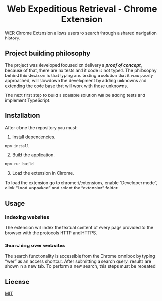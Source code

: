 <h1 align="center">Web Expeditious Retrieval - Chrome Extension</h1>

WER Chrome Extension allows users to search through a shared navigation history.

## Project building philosophy

The project was developed focused on delivery a **_proof of concept_**, because of that, there are no tests and it code is not typed. The philosophy behind this decision is that typing and testing a solution that it was poorly approached, will slowdown the development by adding unknowns and extending the code base that will work with those unknowns.

The next first step to build a scalable solution will be adding tests and implement TypeScript.

## Installation

After clone the repository you must:

1. Install dependencies.

```bash
npm install
```

2. Build the application.

```bash
npm run build
```

3. Load the extension in Chrome.

To load the extension go to chrome://extensions, enable “Developer mode”, click “Load unpacked” and select the “extension” folder.

## Usage

### Indexing websites

The extension will index the textual content of every page provided to the browser with the protocols HTTP and HTTPS.

### Searching over websites

The search functionality is accessible from the Chrome omnibox by typing “wer” as an access shortcut. After submitting a search query, results are shown in a new tab. To perform a new search, this steps must be repeated

## License

[MIT](LICENSE)

